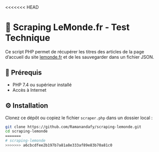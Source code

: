 <<<<<<< HEAD
# 📘 Scraping LeMonde.fr - Test Technique

Ce script PHP permet de récupérer les titres des articles de la page d’accueil du site [lemonde.fr](https://www.lemonde.fr) et de les sauvegarder dans un fichier JSON.

## 🧰 Prérequis

- PHP 7.4 ou supérieur installé
- Accès à Internet

## ⚙️ Installation

Clonez ce dépôt ou copiez le fichier `scraper.php` dans un dossier local :

```bash
git clone https://github.com/Ramanandafy/scraping-lemonde.git
cd scraping-lemonde
=======
# scraping-lemonde
>>>>>>> a6cbcdfee2b197b7a81a8e333af89e83b70a81c0
